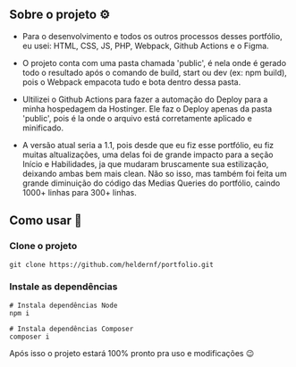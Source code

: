 ## Sobre o projeto ⚙️
- Para o desenvolvimento e todos os outros processos desses portfólio, eu usei: HTML, CSS, JS, PHP, Webpack, Github Actions e o Figma.

- O projeto conta com uma pasta chamada 'public', é nela onde é gerado todo o resultado após o comando de build, start ou dev (ex: npm build), pois o Webpack empacota tudo e bota dentro dessa pasta.

- Ultilizei o Github Actions para fazer a automação do Deploy para a minha hospedagem da Hostinger. Ele faz o Deploy apenas da pasta 'public', pois é la onde o arquivo está corretamente aplicado e minificado.

- A versão atual seria a 1.1, pois desde que eu fiz esse portfólio, eu fiz muitas altualizações, uma delas foi de grande impacto para a seção Início e Habilidades, ja que mudaram bruscamente sua estilização, deixando ambas bem mais clean. Não so isso,
mas também foi feita um grande diminuição do código das Medias Queries do portfólio, caindo 1000+ linhas para 300+ linhas.

## Como usar 🤔

### Clone o projeto
```
git clone https://github.com/heldernf/portfolio.git
```

### Instale as dependências
```
# Instala dependências Node
npm i

# Instala dependências Composer
composer i
```

Após isso o projeto estará 100% pronto pra uso e modificações 😉

